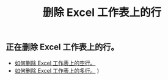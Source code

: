 ﻿---
title: 删除 Excel 工作表上的行
second_title: Documen
linktitle: 删除
type: docs
url: /zh/rows/delete/
keywords: Working with deleting row on an Excel worksheet. How to add rows on an Excel worksheet
description: Aspose.Cells Cloud REST API 支持删除 Excel 工作表上的行。SDK 支持多种开发语言，包括 Android、C#、Go、Java、NodeJS、Perl、PHP、Python、Ruby 和 Swift。
weight: 20
kwords: Excel、Office 云、REST API、电子表格、PDF、CSV、Json、Markdown、在 Excel 工作表上删除行
---
## 正在删除 Excel 工作表上的行。

- [如何删除 Excel 工作表上的空行。](/cells/zh/rows/delete/row/) 
- [如何删除 Excel 工作表上的多行。](/cells/zh/rows/delete/rows/) ) 
